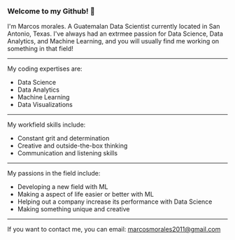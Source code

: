 ### Welcome to my Github! :loudspeaker:

I'm Marcos morales. A Guatemalan Data Scientist currently located in San Antonio, Texas. I've always had an extrmee passion for Data Science, Data Analytics, and Machine Learning, and you will usually find me working on something in that field!
___________________________________________________________________________________________________________________________________________________________________________________

My coding expertises are:
  - Data Science
  - Data Analytics
  - Machine Learning
  - Data Visualizations
___________________________________________________________________________________________________________________________________________________________________________________

My workfield skills include:
  - Constant grit and determination
  - Creative and outside-the-box thinking
  - Communication and listening skills
___________________________________________________________________________________________________________________________________________________________________________________

My passions in the field include:
  - Developing a new field with ML
  - Making a aspect of life easier or better with ML
  - Helping out a company increase its performance with Data Science
  - Making something unique and creative
___________________________________________________________________________________________________________________________________________________________________________________

If you want to contact me, you can email: marcosmorales2011@gmail.com
